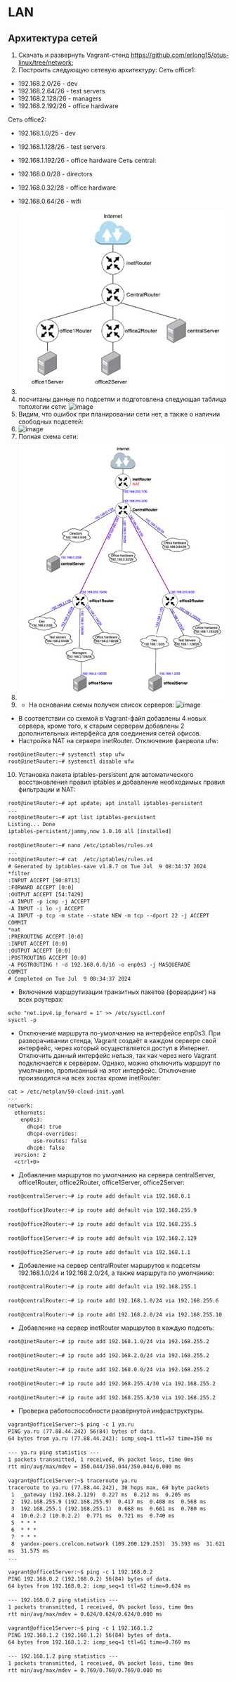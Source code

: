 # LAN
## Архитектура сетей 
1. Скачать и развернуть Vagrant-стенд https://github.com/erlong15/otus-linux/tree/network;
2. Построить следующую сетевую архитектуру:
Сеть office1:

* 192.168.2.0/26 - dev
* 192.168.2.64/26 - test servers
* 192.168.2.128/26 - managers
* 192.168.2.192/26 - office hardware
  
Сеть office2:

* 192.168.1.0/25 - dev
* 192.168.1.128/26 - test servers
* 192.168.1.192/26 - office hardware
Сеть central:

* 192.168.0.0/28 - directors
* 192.168.0.32/28 - office hardware
* 192.168.0.64/26 - wifi
3. ![alt text](./Pictures/1.png)
4. посчитаны данные по подсетям и подготовлена следующая таблица топологии сети:
  ![image](https://github.com/user-attachments/assets/b6d191bd-6fa3-432f-882d-d4363573e479)
5. Видим, что ошибок при планировании сети нет, а также о наличии свободных подсетей:
6. ![image](https://github.com/user-attachments/assets/3f37989c-bc61-46e8-a2ef-52aa325dd409)
7.  Полная схема сети:
8. ![alt text](./Pictures/2.png)
9. * На основании схемы получен список серверов:
 ![image](https://github.com/user-attachments/assets/c16abaa1-10a4-4bff-93ae-7086c6a056ef)
* В соответствии со схемой в Vagrant-файл добавлены 4 новых сервера, кроме того, к старым серверам добавлены 2 дополнительных интерфейса для соединения сетей офисов.
* Настройка NAT на сервере inetRouter. Отключение фаервола ufw:
```
root@inetRouter:~# systemctl stop ufw
root@inetRouter:~# systemctl disable ufw
``` 
10. Установка пакета iptables-persistent для автоматического восстановления правил iptables и добавление необходимых правил фильтрации и NAT:
```
root@inetRouter:~# apt update; apt install iptables-persistent
...
root@inetRouter:~# apt list iptables-persistent
Listing... Done
iptables-persistent/jammy,now 1.0.16 all [installed]

root@inetRouter:~# nano /etc/iptables/rules.v4
...
root@inetRouter:~# cat  /etc/iptables/rules.v4
# Generated by iptables-save v1.8.7 on Tue Jul  9 08:34:37 2024
*filter
:INPUT ACCEPT [90:8713]
:FORWARD ACCEPT [0:0]
:OUTPUT ACCEPT [54:7429]
-A INPUT -p icmp -j ACCEPT
-A INPUT -i lo -j ACCEPT
-A INPUT -p tcp -m state --state NEW -m tcp --dport 22 -j ACCEPT
COMMIT
*nat
:PREROUTING ACCEPT [0:0]
:INPUT ACCEPT [0:0]
:OUTPUT ACCEPT [0:0]
:POSTROUTING ACCEPT [0:0]
-A POSTROUTING ! -d 192.168.0.0/16 -o enp0s3 -j MASQUERADE
COMMIT
# Completed on Tue Jul  9 08:34:37 2024
```
* Включение маршрутизации транзитных пакетов (форвардинг) на всех роутерах:
```
echo "net.ipv4.ip_forward = 1" >> /etc/sysctl.conf
sysctl -p 
```
* Отключение маршрута по-умолчанию на интерфейсе enp0s3. При разворачивании стенда, Vagrant создаёт в каждом сервере свой интерфейс, через который осуществляется доступ в Интернет. Отключить данный интерфейс нельзя, так как через него Vagrant подключается к серверам. Однако, можно отключить маршрут по умолчанию, прописанный на этот интерфейс. Отключение производится на всех хостах кроме inetRouter:
```
cat > /etc/netplan/50-cloud-init.yaml
---
network:
  ethernets:
    enp0s3:
      dhcp4: true
      dhcp4-overrides:
        use-routes: false
      dhcp6: false
  version: 2
  <ctrl+D>
```
* Добавление маршрутов по умолчанию на сервера centralServer, office1Router, office2Router, office1Server, office2Server:
```
root@centralServer:~# ip route add default via 192.168.0.1

root@office1Router:~# ip route add default via 192.168.255.9

root@office2Router:~# ip route add default via 192.168.255.5

root@office1Server:~# ip route add default via 192.168.2.129

root@office2Server:~# ip route add default via 192.168.1.1 
```
* Добавление на сервер centralRouter маршрутов к подсетям 192.168.1.0/24 и 192.168.2.0/24, а также маршрута по умолчанию:
```
root@centralRouter:~# ip route add default via 192.168.255.1

root@centralRouter:~# ip route add 192.168.1.0/24 via 192.168.255.6

root@centralRouter:~# ip route add 192.168.2.0/24 via 192.168.255.10 
```
* Добавление на сервер inetRouter маршрутов в каждую подсеть:
```
root@inetRouter:~# ip route add 192.168.1.0/24 via 192.168.255.2

root@inetRouter:~# ip route add 192.168.2.0/24 via 192.168.255.2

root@inetRouter:~# ip route add 192.168.0.0/24 via 192.168.255.2

root@inetRouter:~# ip route add 192.168.255.4/30 via 192.168.255.2

root@inetRouter:~# ip route add 192.168.255.8/30 via 192.168.255.2
```
* Проверка работоспособности развёрнутой инфраструктуры.
```
vagrant@office1Server:~$ ping -c 1 ya.ru
PING ya.ru (77.88.44.242) 56(84) bytes of data.
64 bytes from ya.ru (77.88.44.242): icmp_seq=1 ttl=57 time=350 ms

--- ya.ru ping statistics ---
1 packets transmitted, 1 received, 0% packet loss, time 0ms
rtt min/avg/max/mdev = 350.044/350.044/350.044/0.000 ms

vagrant@office1Server:~$ traceroute ya.ru
traceroute to ya.ru (77.88.44.242), 30 hops max, 60 byte packets
 1  _gateway (192.168.2.129)  0.227 ms  0.212 ms  0.205 ms
 2  192.168.255.9 (192.168.255.9)  0.417 ms  0.408 ms  0.568 ms
 3  192.168.255.1 (192.168.255.1)  0.668 ms  0.661 ms  0.780 ms
 4  10.0.2.2 (10.0.2.2)  0.771 ms  0.721 ms  0.740 ms
 5  * * *
 6  * * *
 7  * * *
 8  yandex-peers.crelcom.network (109.200.129.253)  35.393 ms  31.621 ms  31.575 ms
...

vagrant@office1Server:~$ ping -c 1 192.168.0.2
PING 192.168.0.2 (192.168.0.2) 56(84) bytes of data.
64 bytes from 192.168.0.2: icmp_seq=1 ttl=62 time=0.624 ms

--- 192.168.0.2 ping statistics ---
1 packets transmitted, 1 received, 0% packet loss, time 0ms
rtt min/avg/max/mdev = 0.624/0.624/0.624/0.000 ms

vagrant@office1Server:~$ ping -c 1 192.168.1.2
PING 192.168.1.2 (192.168.1.2) 56(84) bytes of data.
64 bytes from 192.168.1.2: icmp_seq=1 ttl=61 time=0.769 ms

--- 192.168.1.2 ping statistics ---
1 packets transmitted, 1 received, 0% packet loss, time 0ms
rtt min/avg/max/mdev = 0.769/0.769/0.769/0.000 ms
``` 
